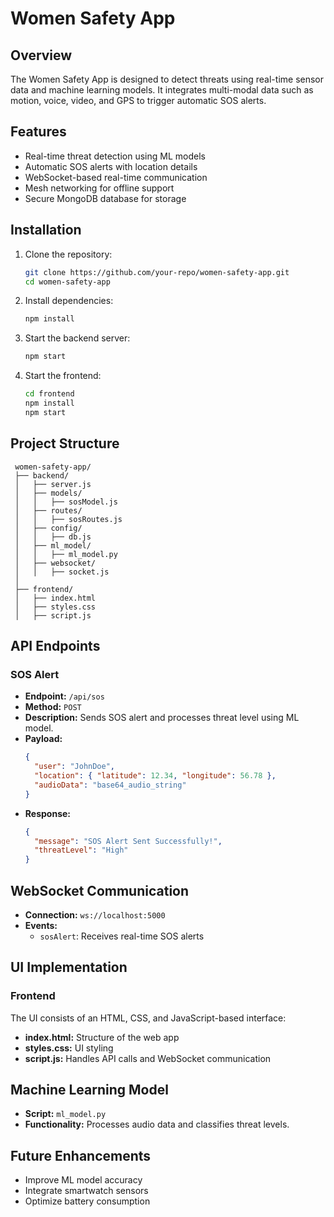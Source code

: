 # Women Safety App

## Overview
The Women Safety App is designed to detect threats using real-time sensor data and machine learning models. It integrates multi-modal data such as motion, voice, video, and GPS to trigger automatic SOS alerts.

## Features
- Real-time threat detection using ML models
- Automatic SOS alerts with location details
- WebSocket-based real-time communication
- Mesh networking for offline support
- Secure MongoDB database for storage

## Installation

1. Clone the repository:
   ```bash
   git clone https://github.com/your-repo/women-safety-app.git
   cd women-safety-app
   ```
2. Install dependencies:
   ```bash
   npm install
   ```
3. Start the backend server:
   ```bash
   npm start
   ```
4. Start the frontend:
   ```bash
   cd frontend
   npm install
   npm start
   ```

## Project Structure
```
 women-safety-app/
 ├── backend/
 │   ├── server.js
 │   ├── models/
 │   │   ├── sosModel.js
 │   ├── routes/
 │   │   ├── sosRoutes.js
 │   ├── config/
 │   │   ├── db.js
 │   ├── ml_model/
 │   │   ├── ml_model.py
 │   ├── websocket/
 │   │   ├── socket.js
 │
 ├── frontend/
 │   ├── index.html
 │   ├── styles.css
 │   ├── script.js
 ```

## API Endpoints
### SOS Alert
- **Endpoint:** `/api/sos`
- **Method:** `POST`
- **Description:** Sends SOS alert and processes threat level using ML model.
- **Payload:**
  ```json
  {
    "user": "JohnDoe",
    "location": { "latitude": 12.34, "longitude": 56.78 },
    "audioData": "base64_audio_string"
  }
  ```
- **Response:**
  ```json
  {
    "message": "SOS Alert Sent Successfully!",
    "threatLevel": "High"
  }
  ```

## WebSocket Communication
- **Connection:** `ws://localhost:5000`
- **Events:**
  - `sosAlert`: Receives real-time SOS alerts

## UI Implementation
### Frontend
The UI consists of an HTML, CSS, and JavaScript-based interface:
- **index.html:** Structure of the web app
- **styles.css:** UI styling
- **script.js:** Handles API calls and WebSocket communication

## Machine Learning Model
- **Script:** `ml_model.py`
- **Functionality:** Processes audio data and classifies threat levels.

## Future Enhancements
- Improve ML model accuracy
- Integrate smartwatch sensors
- Optimize battery consumption



